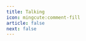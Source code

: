 ```yaml
---
title: Talking
icon: mingcute:comment-fill
article: false
next: false
---
```


<InternalJumpCard text="使用前必读" header="heStudio Talking 使用帮助" link="/docs/talking.html" buttontext="跳转到使用帮助"  />

